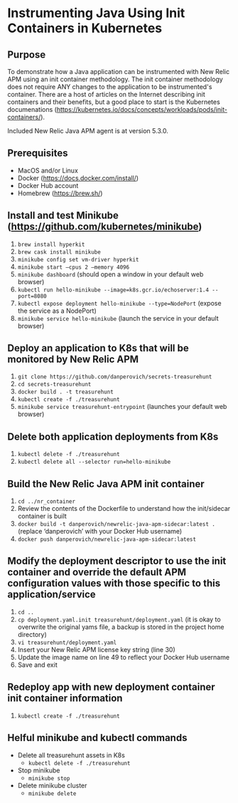 # Instrumenting Java Using Init Containers in Kubernetes

## Purpose
To demonstrate how a Java application can be instrumented with New Relic APM using an init container methodology.  The init container methodology does not require ANY changes to the application to be instrumented's container.  There are a host of articles on the Internet describing init containers and their benefits, but a good place to start is the Kubernetes documenations (https://kubernetes.io/docs/concepts/workloads/pods/init-containers/).

Included New Relic Java APM agent is at version 5.3.0.

## Prerequisites
- MacOS and/or Linux
- Docker (https://docs.docker.com/install/)
- Docker Hub account
- Homebrew (https://brew.sh/)

## Install and test Minikube (https://github.com/kubernetes/minikube)
1. `brew install hyperkit`
2. `brew cask install minikube`
3. `minikube config set vm-driver hyperkit`
4. `minikube start —cpus 2 —memory 4096`
5. `minikube dashboard` (should open a window in your default web browser)
6. `kubectl run hello-minikube --image=k8s.gcr.io/echoserver:1.4 --port=8080`
7. `kubectl expose deployment hello-minikube --type=NodePort` (expose the service as a NodePort)
8. `minikube service hello-minikube` (launch the service in your default browser)

## Deploy an application to K8s that will be monitored by New Relic APM
1. `git clone https://github.com/danperovich/secrets-treasurehunt`
2. `cd secrets-treasurehunt`
3. `docker build . -t treasurehunt`
4. `kubectl create -f ./treasurehunt`
5. `minikube service treasurehunt-entrypoint` (launches your default web browser)

## Delete both application deployments from K8s
1. `kubectl delete -f ./treasurehunt`
2. `kubectl delete all --selector run=hello-minikube`

## Build the New Relic Java APM  init container
1. `cd ../nr_container`
2. Review the contents of the Dockerfile to understand how the init/sidecar container is built
3. `docker build -t danperovich/newrelic-java-apm-sidecar:latest .` (replace ‘danperovich’ with your Docker Hub username)
4. `docker push danperovich/newrelic-java-apm-sidecar:latest`

## Modify the deployment descriptor to use the init container and override the default APM configuration values with those specific to this application/service
1. `cd ..`
2. `cp deployment.yaml.init treasurehunt/deployment.yaml` (it is okay to overwrite the original yams file, a backup is stored in the project home directory)
3. `vi treasurehunt/deployment.yaml`
4. Insert your New Relic APM license key string (line 30)
5. Update the image name on line 49 to reflect your Docker Hub username
6. Save and exit

## Redeploy app with new deployment container init container information
1. `kubectl create -f ./treasurehunt`

## Helful minikube and kubectl commands
- Delete all treasurehunt assets in K8s
  - `kubectl delete -f ./treasurehunt`
- Stop minikube
  - `minikube stop`
- Delete minikube cluster
  - `minikube delete`
